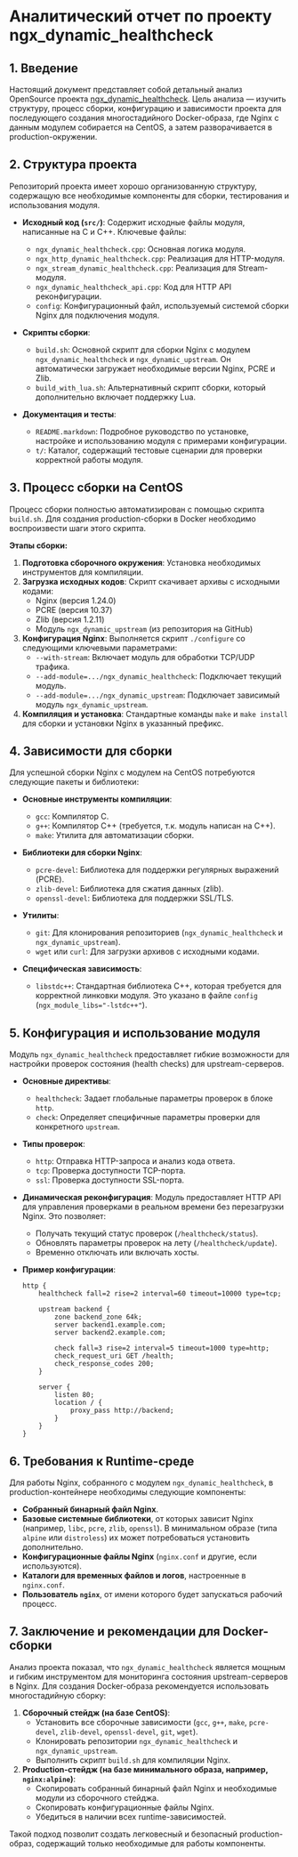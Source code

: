 # Аналитический отчет по проекту ngx_dynamic_healthcheck

## 1. Введение

Настоящий документ представляет собой детальный анализ OpenSource проекта [ngx_dynamic_healthcheck](https://github.com/parad1so/ngx_dynamic_healthcheck). Цель анализа — изучить структуру, процесс сборки, конфигурацию и зависимости проекта для последующего создания многостадийного Docker-образа, где Nginx с данным модулем собирается на CentOS, а затем разворачивается в production-окружении.

## 2. Структура проекта

Репозиторий проекта имеет хорошо организованную структуру, содержащую все необходимые компоненты для сборки, тестирования и использования модуля.

- **Исходный код (`src/`)**: Содержит исходные файлы модуля, написанные на C и C++. Ключевые файлы:
  - `ngx_dynamic_healthcheck.cpp`: Основная логика модуля.
  - `ngx_http_dynamic_healthcheck.cpp`: Реализация для HTTP-модуля.
  - `ngx_stream_dynamic_healthcheck.cpp`: Реализация для Stream-модуля.
  - `ngx_dynamic_healthcheck_api.cpp`: Код для HTTP API реконфигурации.
  - `config`: Конфигурационный файл, используемый системой сборки Nginx для подключения модуля.

- **Скрипты сборки**: 
  - `build.sh`: Основной скрипт для сборки Nginx с модулем `ngx_dynamic_healthcheck` и `ngx_dynamic_upstream`. Он автоматически загружает необходимые версии Nginx, PCRE и Zlib.
  - `build_with_lua.sh`: Альтернативный скрипт сборки, который дополнительно включает поддержку Lua.

- **Документация и тесты**:
  - `README.markdown`: Подробное руководство по установке, настройке и использованию модуля с примерами конфигурации.
  - `t/`: Каталог, содержащий тестовые сценарии для проверки корректной работы модуля.

## 3. Процесс сборки на CentOS

Процесс сборки полностью автоматизирован с помощью скрипта `build.sh`. Для создания production-сборки в Docker необходимо воспроизвести шаги этого скрипта.

**Этапы сборки:**

1. **Подготовка сборочного окружения**: Установка необходимых инструментов для компиляции.
2. **Загрузка исходных кодов**: Скрипт скачивает архивы с исходными кодами:
   - Nginx (версия 1.24.0)
   - PCRE (версия 10.37)
   - Zlib (версия 1.2.11)
   - Модуль `ngx_dynamic_upstream` (из репозитория на GitHub)
3. **Конфигурация Nginx**: Выполняется скрипт `./configure` со следующими ключевыми параметрами:
   - `--with-stream`: Включает модуль для обработки TCP/UDP трафика.
   - `--add-module=.../ngx_dynamic_healthcheck`: Подключает текущий модуль.
   - `--add-module=.../ngx_dynamic_upstream`: Подключает зависимый модуль `ngx_dynamic_upstream`.
4. **Компиляция и установка**: Стандартные команды `make` и `make install` для сборки и установки Nginx в указанный префикс.

## 4. Зависимости для сборки

Для успешной сборки Nginx с модулем на CentOS потребуются следующие пакеты и библиотеки:

- **Основные инструменты компиляции**:
  - `gcc`: Компилятор C.
  - `g++`: Компилятор C++ (требуется, т.к. модуль написан на C++).
  - `make`: Утилита для автоматизации сборки.

- **Библиотеки для сборки Nginx**:
  - `pcre-devel`: Библиотека для поддержки регулярных выражений (PCRE).
  - `zlib-devel`: Библиотека для сжатия данных (zlib).
  - `openssl-devel`: Библиотека для поддержки SSL/TLS.

- **Утилиты**:
  - `git`: Для клонирования репозиториев (`ngx_dynamic_healthcheck` и `ngx_dynamic_upstream`).
  - `wget` или `curl`: Для загрузки архивов с исходными кодами.

- **Специфическая зависимость**:
  - `libstdc++`: Стандартная библиотека C++, которая требуется для корректной линковки модуля. Это указано в файле `config` (`ngx_module_libs="-lstdc++"`).

## 5. Конфигурация и использование модуля

Модуль `ngx_dynamic_healthcheck` предоставляет гибкие возможности для настройки проверок состояния (health checks) для upstream-серверов.

- **Основные директивы**:
  - `healthcheck`: Задает глобальные параметры проверок в блоке `http`.
  - `check`: Определяет специфичные параметры проверки для конкретного `upstream`.

- **Типы проверок**: 
  - `http`: Отправка HTTP-запроса и анализ кода ответа.
  - `tcp`: Проверка доступности TCP-порта.
  - `ssl`: Проверка доступности SSL-порта.

- **Динамическая реконфигурация**: Модуль предоставляет HTTP API для управления проверками в реальном времени без перезагрузки Nginx. Это позволяет:
  - Получать текущий статус проверок (`/healthcheck/status`).
  - Обновлять параметры проверок на лету (`/healthcheck/update`).
  - Временно отключать или включать хосты.

- **Пример конфигурации**:
  ```nginx
  http {
      healthcheck fall=2 rise=2 interval=60 timeout=10000 type=tcp;

      upstream backend {
          zone backend_zone 64k;
          server backend1.example.com;
          server backend2.example.com;

          check fall=3 rise=2 interval=5 timeout=1000 type=http;
          check_request_uri GET /health;
          check_response_codes 200;
      }

      server {
          listen 80;
          location / {
              proxy_pass http://backend;
          }
      }
  }
  ```

## 6. Требования к Runtime-среде

Для работы Nginx, собранного с модулем `ngx_dynamic_healthcheck`, в production-контейнере необходимы следующие компоненты:

- **Собранный бинарный файл Nginx**.
- **Базовые системные библиотеки**, от которых зависит Nginx (например, `libc`, `pcre`, `zlib`, `openssl`). В минимальном образе (типа `alpine` или `distroless`) их может потребоваться установить дополнительно.
- **Конфигурационные файлы Nginx** (`nginx.conf` и другие, если используются).
- **Каталоги для временных файлов и логов**, настроенные в `nginx.conf`.
- **Пользователь `nginx`**, от имени которого будет запускаться рабочий процесс.

## 7. Заключение и рекомендации для Docker-сборки

Анализ проекта показал, что `ngx_dynamic_healthcheck` является мощным и гибким инструментом для мониторинга состояния upstream-серверов в Nginx. Для создания Docker-образа рекомендуется использовать многостадийную сборку:

1.  **Сборочный стейдж (на базе CentOS)**:
    - Установить все сборочные зависимости (`gcc`, `g++`, `make`, `pcre-devel`, `zlib-devel`, `openssl-devel`, `git`, `wget`).
    - Клонировать репозитории `ngx_dynamic_healthcheck` и `ngx_dynamic_upstream`.
    - Выполнить скрипт `build.sh` для компиляции Nginx.
2.  **Production-стейдж (на базе минимального образа, например, `nginx:alpine`)**:
    - Скопировать собранный бинарный файл Nginx и необходимые модули из сборочного стейджа.
    - Скопировать конфигурационные файлы Nginx.
    - Убедиться в наличии всех runtime-зависимостей.

Такой подход позволит создать легковесный и безопасный production-образ, содержащий только необходимые для работы компоненты.
